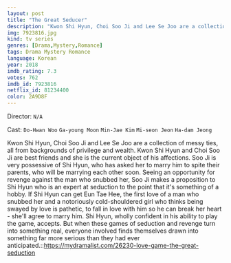 ```yaml
---
layout: post
title: "The Great Seducer"
description: "Kwon Shi Hyun, Choi Soo Ji and Lee Se Joo are a collection of messy ties, all from backgrounds of privilege and wealth. Kwon Shi Hyun and Choi Soo Ji are best friends and she is the current object of his affections. Soo Ji is very possessive of Shi Hyun, who has asked her to marry him to spite their parents, who will be marrying each other soon. Seeing an opportunity for revenge against the man who snubbed her, Soo Ji makes a proposition to Shi Hyun who is an expert at seduction to the point that it's something of a hobby. If Shi Hyun can get Eun Tae Hee.."
img: 7923816.jpg
kind: tv series
genres: [Drama,Mystery,Romance]
tags: Drama Mystery Romance 
language: Korean
year: 2018
imdb_rating: 7.3
votes: 762
imdb_id: 7923816
netflix_id: 81234400
color: 2A9D8F
---
```

Director: `N/A`  

Cast: `Do-Hwan Woo` `Ga-young Moon` `Min-Jae Kim` `Mi-seon Jeon` `Ha-dam Jeong` 

Kwon Shi Hyun, Choi Soo Ji and Lee Se Joo are a collection of messy ties, all from backgrounds of privilege and wealth. Kwon Shi Hyun and Choi Soo Ji are best friends and she is the current object of his affections. Soo Ji is very possessive of Shi Hyun, who has asked her to marry him to spite their parents, who will be marrying each other soon. Seeing an opportunity for revenge against the man who snubbed her, Soo Ji makes a proposition to Shi Hyun who is an expert at seduction to the point that it's something of a hobby. If Shi Hyun can get Eun Tae Hee, the first love of a man who snubbed her and a notoriously cold-shouldered girl who thinks being swayed by love is pathetic, to fall in love with him so he can break her heart - she'll agree to marry him. Shi Hyun, wholly confident in his ability to play the game, accepts. But when these games of seduction and revenge turn into something real, everyone involved finds themselves drawn into something far more serious than they had ever anticipated.::https://mydramalist.com/26230-love-game-the-great-seduction